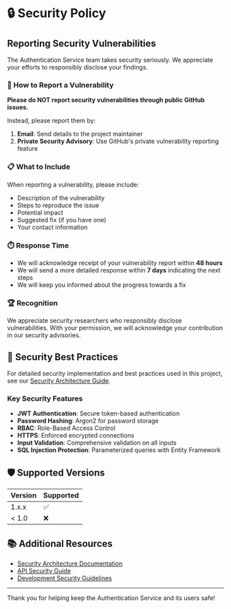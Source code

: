 # 🔒 Security Policy

## Reporting Security Vulnerabilities

The Authentication Service team takes security seriously. We appreciate your efforts to responsibly disclose your findings.

### 🚨 How to Report a Vulnerability

**Please do NOT report security vulnerabilities through public GitHub issues.**

Instead, please report them by:

1. **Email**: Send details to the project maintainer
2. **Private Security Advisory**: Use GitHub's private vulnerability reporting feature

### 📋 What to Include

When reporting a vulnerability, please include:

- Description of the vulnerability
- Steps to reproduce the issue
- Potential impact
- Suggested fix (if you have one)
- Your contact information

### ⏱️ Response Time

- We will acknowledge receipt of your vulnerability report within **48 hours**
- We will send a more detailed response within **7 days** indicating the next steps
- We will keep you informed about the progress towards a fix

### 🏆 Recognition

We appreciate security researchers who responsibly disclose vulnerabilities. With your permission, we will acknowledge your contribution in our security advisories.

## 🔐 Security Best Practices

For detailed security implementation and best practices used in this project, see our [Security Architecture Guide](docs/architecture/SECURITY.md).

### Key Security Features

- **JWT Authentication**: Secure token-based authentication
- **Password Hashing**: Argon2 for password storage
- **RBAC**: Role-Based Access Control
- **HTTPS**: Enforced encrypted connections
- **Input Validation**: Comprehensive validation on all inputs
- **SQL Injection Protection**: Parameterized queries with Entity Framework

## 🛡️ Supported Versions

| Version | Supported          |
| ------- | ------------------ |
| 1.x.x   | :white_check_mark: |
| < 1.0   | :x:                |

## 📚 Additional Resources

- [Security Architecture Documentation](docs/architecture/SECURITY.md)
- [API Security Guide](docs/api/API.md)
- [Development Security Guidelines](docs/guides/DEVELOPMENT.md)

---

Thank you for helping keep the Authentication Service and its users safe!
